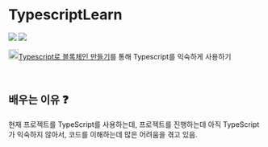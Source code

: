 # TypescriptLearn

<img src="https://img.shields.io/badge/javascript-F7DF1E.svg?&style=for-the-badge&logo=javascript&logoColor=black" /> <img src="https://img.shields.io/badge/typescript-3776AB.svg?&style=for-the-badge&logo=Typescript&logoColor=white" />

<a href="https://nomadcoders.co/typescript-for-beginners/lobby"><img src ='https://nomadcoders.co/m.svg' width='20px' />Typescript로 블록체인 만들기</a>를 통해 Typescript를 익숙하게 사용하기

<br/>

## 배우는 이유 ❓

현재 프로젝트를 TypeScript를 사용하는데, 프로젝트를 진행하는데 아직 TypeScript가 익숙하지 않아서, 코드를 이해하는데 많은 어려움을 겪고 있음.
